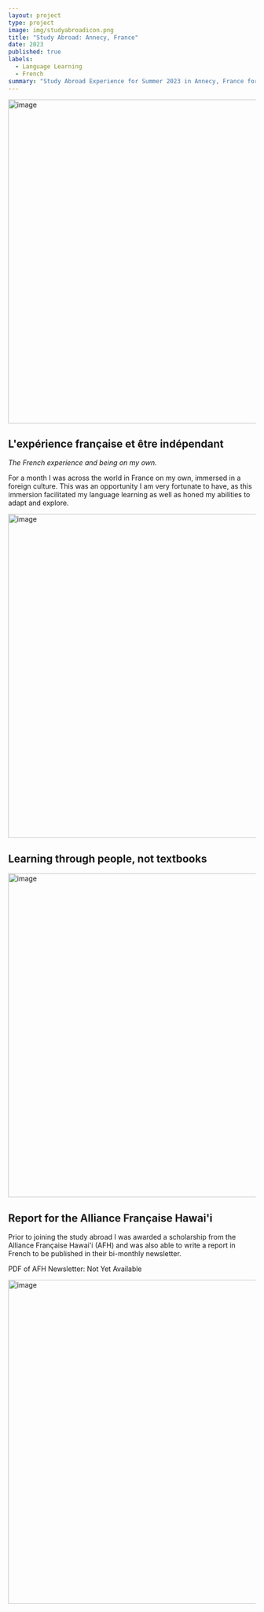 ```yaml
---
layout: project
type: project
image: img/studyabroadicon.png
title: "Study Abroad: Annecy, France"
date: 2023
published: true
labels:
  - Language Learning
  - French
summary: "Study Abroad Experience for Summer 2023 in Annecy, France for 6 credits of language credit."
---
```


<img width="660" alt="image" src="https://github.com/mvchaella/mvchaella.github.io/assets/131205465/ec5894d5-bf74-4ac7-ac30-0d44c4c5b133">

## L'expérience française et être indépendant
*The French experience and being on my own.*

For a month I was across the world in France on my own, immersed in a foreign culture. This was an opportunity I am very fortunate to have, as this immersion facilitated my language learning as well as honed my abilities to adapt and explore.

<img width="660" alt="image" src="https://github.com/mvchaella/mvchaella.github.io/assets/131205465/fa04869d-93f5-4347-a583-cb4ef57eaf1f">


## Learning through people, not textbooks
<img width="660" alt="image" src="https://github.com/mvchaella/mvchaella.github.io/assets/131205465/8caf90b0-f8bf-4554-ad85-16efed643180">


## Report for the Alliance Française Hawai'i 

Prior to joining the study abroad I was awarded a scholarship from the Alliance Française Hawai'i (AFH) and was also able to write a report in French to be published in their bi-monthly newsletter.

PDF of AFH Newsletter: Not Yet Available

<img width="660" alt="image" src="https://github.com/mvchaella/mvchaella.github.io/assets/131205465/1eb2143b-a8bb-4506-a6e0-da7da477b9fd">


